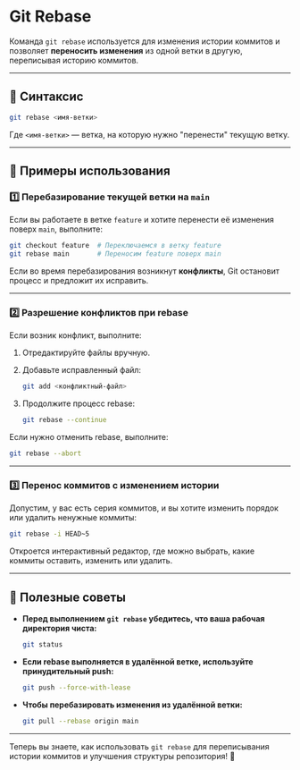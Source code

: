 # Git Rebase

Команда `git rebase` используется для изменения истории коммитов и позволяет **переносить изменения** из одной ветки в другую, переписывая историю коммитов.

---

## 📌 Синтаксис  

```bash
git rebase <имя-ветки>
```

Где `<имя-ветки>` — ветка, на которую нужно "перенести" текущую ветку.

---

## 🔹 Примеры использования  

### 1️⃣ Перебазирование текущей ветки на `main`  

Если вы работаете в ветке `feature` и хотите перенести её изменения поверх `main`, выполните:

```bash
git checkout feature  # Переключаемся в ветку feature
git rebase main       # Переносим feature поверх main
```

Если во время перебазирования возникнут **конфликты**, Git остановит процесс и предложит их исправить.

---

### 2️⃣ Разрешение конфликтов при rebase  

Если возник конфликт, выполните:

1. Отредактируйте файлы вручную.
2. Добавьте исправленный файл:  

   ```bash
   git add <конфликтный-файл>
   ```

3. Продолжите процесс rebase:  

   ```bash
   git rebase --continue
   ```

Если нужно отменить rebase, выполните:  

```bash
git rebase --abort
```

---

### 3️⃣ Перенос коммитов с изменением истории  

Допустим, у вас есть серия коммитов, и вы хотите изменить порядок или удалить ненужные коммиты:

```bash
git rebase -i HEAD~5
```

Откроется интерактивный редактор, где можно выбрать, какие коммиты оставить, изменить или удалить.

---

## 🚀 Полезные советы  

- **Перед выполнением `git rebase` убедитесь, что ваша рабочая директория чиста:**  

  ```bash
  git status
  ```

- **Если rebase выполняется в удалённой ветке, используйте принудительный push:**  

  ```bash
  git push --force-with-lease
  ```

- **Чтобы перебазировать изменения из удалённой ветки:**  

  ```bash
  git pull --rebase origin main
  ```

---

Теперь вы знаете, как использовать `git rebase` для переписывания истории коммитов и улучшения структуры репозитория! 🚀
